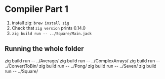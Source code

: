 # Compiler Part 1

1. install zig: `brew install zig`
2. Check that `zig version` prints 0.14.0
3. `zig build run -- ../Square/Main.jack`


## Running the whole folder

zig build run -- ../Average/
zig build run -- ../ComplexArrays/
zig build run -- ../ConvertToBin/
zig build run -- ../Pong/
zig build run -- ../Seven/
zig build run -- ../Square/
